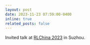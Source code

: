 ```yaml
---
layout: post
date: 2023-11-23 07:59:00-0400
inline: true
related_posts: false
---
```


Invited talk at [RLChina 2023](http://rlchina.org/rlchina_2023/Workshop.html) in Suzhou.

